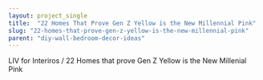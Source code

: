 ```yaml
---
layout: project_single
title:  "22 Homes That Prove Gen Z Yellow is the New Millennial Pink"
slug: "22-homes-that-prove-gen-z-yellow-is-the-new-millennial-pink"
parent: "diy-wall-bedroom-decor-ideas"
---
```

LIV for Interiros / 22 Homes that prove Gen Z Yellow is the New Millenial Pink